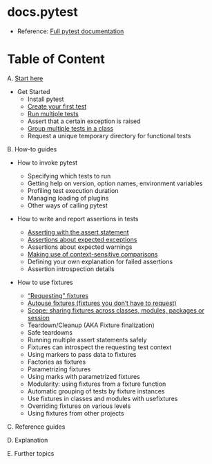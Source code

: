 # docs.pytest

- Reference: [Full pytest documentation](https://docs.pytest.org/en/8.2.x/contents.html#start-here)

# Table of Content

A. [Start here](https://docs.pytest.org/en/8.2.x/contents.html#start-here)
  * Get Started
    * Install pytest 
    * [Create your first test](https://github.com/LeTanThanh/pytest-create-your-first-test)
    * [Run multiple tests](https://github.com/LeTanThanh/pytest-run-multiple-tests)
    * Assert that a certain exception is raised
    * [Group multiple tests in a class](https://github.com/LeTanThanh/pytest-group-multiple-tests-in-a-class)
    * Request a unique temporary directory for functional tests

B. How-to guides
  * How to invoke pytest
    * Specifying which tests to run
    * Getting help on version, option names, environment variables
    * Profiling test execution duration
    * Managing loading of plugins
    * Other ways of calling pytest

  * How to write and report assertions in tests
    * [Asserting with the assert statement](https://github.com/LeTanThanh/pytest-how-to-asserting-with-the-assert-statement)
    * [Assertions about expected exceptions](https://github.com/LeTanThanh/pytest-how-to-assertions-about-expected-exceptions)
    * Assertions about expected warnings
    * [Making use of context-sensitive comparisons](https://github.com/LeTanThanh/pytest-how-to-making-use-of-context-sensitive-comparisons)
    * Defining your own explanation for failed assertions
    * Assertion introspection details

  * How to use fixtures
    * [“Requesting” fixtures](https://github.com/LeTanThanh/pytest-how-to-requesting-fixtures)
    * [Autouse fixtures (fixtures you don’t have to request)](https://github.com/LeTanThanh/pytest-how-to-autouse-fixtures-fixtures-you-don-t-have-to-request)
    * [Scope: sharing fixtures across classes, modules, packages or session](https://github.com/LeTanThanh/pytest-how-to-scope-sharing-fixtures-across-classes-modules-packages-or-session)
    * Teardown/Cleanup (AKA Fixture finalization)
    * Safe teardowns
    * Running multiple assert statements safely
    * Fixtures can introspect the requesting test context
    * Using markers to pass data to fixtures
    * Factories as fixtures
    * Parametrizing fixtures
    * Using marks with parametrized fixtures
    * Modularity: using fixtures from a fixture function
    * Automatic grouping of tests by fixture instances
    * Use fixtures in classes and modules with usefixtures
    * Overriding fixtures on various levels
    * Using fixtures from other projects

C. Reference guides

D. Explanation

E. Further topics
